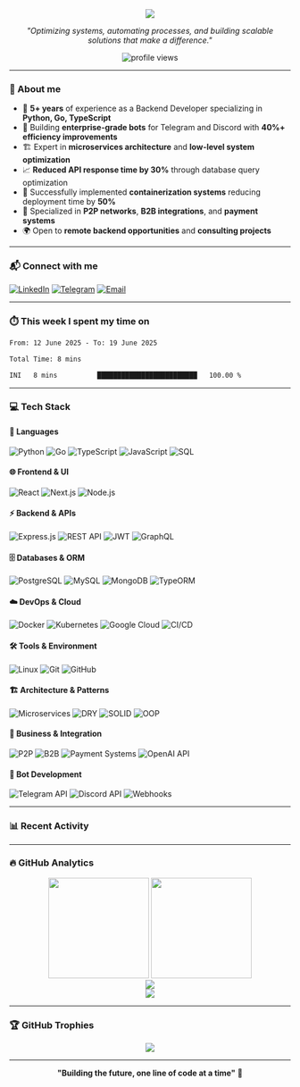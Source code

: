 <div align="center">
  
<img src="https://readme-typing-svg.herokuapp.com/?font=Righteous&size=35&center=true&vCenter=true&width=500&height=70&duration=4000&lines=Hi+There!+👋;+I'm+Ivan!;Backend+Developer+🚀;Python+•+Go+•+TypeScript;Building+Amazing+Bots+🤖"/>

</div>

<div align="center">
  
*"Optimizing systems, automating processes, and building scalable solutions that make a difference."*

</div>

<p align="center">
  <img src="https://komarev.com/ghpvc/?username=DebugSensei&label=Profile%20views&color=blueviolet&style=flat" alt="profile views" />
</p>

---

### 🧠 About me

- 💼 **5+ years** of experience as a Backend Developer specializing in **Python, Go, TypeScript**
- 🤖 Building **enterprise-grade bots** for Telegram and Discord with **40%+ efficiency improvements**
- 🏗️ Expert in **microservices architecture** and **low-level system optimization**
- 📈 **Reduced API response time by 30%** through database query optimization
- 🚀 Successfully implemented **containerization systems** reducing deployment time by **50%**
- 🔧 Specialized in **P2P networks**, **B2B integrations**, and **payment systems**
- 🌍 Open to **remote backend opportunities** and **consulting projects**

---

### 📬 Connect with me

[![LinkedIn](https://img.shields.io/badge/LinkedIn-0077B5?style=for-the-badge&logo=linkedin&logoColor=white)](https://www.linkedin.com/in/ivan-poda/)
[![Telegram](https://img.shields.io/badge/Telegram-2CA5E0?style=for-the-badge&logo=telegram&logoColor=white)](https://t.me/IvanP2005)
[![Email](https://img.shields.io/badge/Email-D14836?style=for-the-badge&logo=gmail&logoColor=white)](mailto:debugsenseirbx@gmail.com)

---

### ⏱️ This week I spent my time on

<!--START_SECTION:waka-->

```txt
From: 12 June 2025 - To: 19 June 2025

Total Time: 8 mins

INI   8 mins          █████████████████████████   100.00 %
```

<!--END_SECTION:waka-->

---

### 💻 Tech Stack

#### 🚀 Languages
![Python](https://img.shields.io/badge/Python-3670A0?style=for-the-badge&logo=python&logoColor=ffdd54)
![Go](https://img.shields.io/badge/Go-00ADD8?style=for-the-badge&logo=go&logoColor=white)
![TypeScript](https://img.shields.io/badge/TypeScript-007ACC?style=for-the-badge&logo=typescript&logoColor=white)
![JavaScript](https://img.shields.io/badge/JavaScript-F7DF1E?style=for-the-badge&logo=javascript&logoColor=black)
![SQL](https://img.shields.io/badge/SQL-336791?style=for-the-badge&logo=postgresql&logoColor=white)

#### 🌐 Frontend & UI
![React](https://img.shields.io/badge/React-20232A?style=for-the-badge&logo=react&logoColor=61DAFB)
![Next.js](https://img.shields.io/badge/Next.js-000000?style=for-the-badge&logo=nextdotjs&logoColor=white)
![Node.js](https://img.shields.io/badge/Node.js-43853D?style=for-the-badge&logo=node.js&logoColor=white)

#### ⚡ Backend & APIs
![Express.js](https://img.shields.io/badge/Express.js-404D59?style=for-the-badge&logo=express&logoColor=white)
![REST API](https://img.shields.io/badge/REST_API-FF6C37?style=for-the-badge&logo=postman&logoColor=white)
![JWT](https://img.shields.io/badge/JWT-black?style=for-the-badge&logo=JSON%20web%20tokens)
![GraphQL](https://img.shields.io/badge/GraphQL-E10098?style=for-the-badge&logo=graphql&logoColor=white)

#### 🗄️ Databases & ORM
![PostgreSQL](https://img.shields.io/badge/PostgreSQL-4169E1?style=for-the-badge&logo=postgresql&logoColor=white)
![MySQL](https://img.shields.io/badge/MySQL-4479A1?style=for-the-badge&logo=mysql&logoColor=white)
![MongoDB](https://img.shields.io/badge/MongoDB-4EA94B?style=for-the-badge&logo=mongodb&logoColor=white)
![TypeORM](https://img.shields.io/badge/TypeORM-FE0803?style=for-the-badge&logo=typeorm&logoColor=white)

#### ☁️ DevOps & Cloud
![Docker](https://img.shields.io/badge/Docker-2496ED?style=for-the-badge&logo=docker&logoColor=white)
![Kubernetes](https://img.shields.io/badge/Kubernetes-326CE5?style=for-the-badge&logo=kubernetes&logoColor=white)
![Google Cloud](https://img.shields.io/badge/Google_Cloud-4285F4?style=for-the-badge&logo=google-cloud&logoColor=white)
![CI/CD](https://img.shields.io/badge/CI%2FCD-0052CC?style=for-the-badge&logo=github-actions&logoColor=white)

#### 🛠️ Tools & Environment
![Linux](https://img.shields.io/badge/Linux-FCC624?style=for-the-badge&logo=linux&logoColor=black)
![Git](https://img.shields.io/badge/Git-F05032?style=for-the-badge&logo=git&logoColor=white)
![GitHub](https://img.shields.io/badge/GitHub-100000?style=for-the-badge&logo=github&logoColor=white)

#### 🏗️ Architecture & Patterns
![Microservices](https://img.shields.io/badge/Microservices-1572B6?style=for-the-badge&logo=kubernetes&logoColor=white)
![DRY](https://img.shields.io/badge/DRY-FF6B6B?style=for-the-badge&logo=codeclimate&logoColor=white)
![SOLID](https://img.shields.io/badge/SOLID-4ECDC4?style=for-the-badge&logo=solid&logoColor=white)
![OOP](https://img.shields.io/badge/OOP-45B7D1?style=for-the-badge&logo=object-oriented&logoColor=white)

#### 💼 Business & Integration
![P2P](https://img.shields.io/badge/P2P-FF9F43?style=for-the-badge&logo=blockchain&logoColor=white)
![B2B](https://img.shields.io/badge/B2B-26de81?style=for-the-badge&logo=business&logoColor=white)
![Payment Systems](https://img.shields.io/badge/Payment_Systems-00D4AA?style=for-the-badge&logo=stripe&logoColor=white)
![OpenAI API](https://img.shields.io/badge/OpenAI_API-412991?style=for-the-badge&logo=openai&logoColor=white)

#### 🤖 Bot Development
![Telegram API](https://img.shields.io/badge/Telegram_API-26A5E4?style=for-the-badge&logo=telegram&logoColor=white)
![Discord API](https://img.shields.io/badge/Discord_API-5865F2?style=for-the-badge&logo=discord&logoColor=white)
![Webhooks](https://img.shields.io/badge/Webhooks-FF6B6B?style=for-the-badge&logo=webhook&logoColor=white)

---

### 📊 Recent Activity

<!--START_SECTION:activity-->
<!--END_SECTION:activity-->

---

### 🔥 GitHub Analytics

<div align="center">
  
<img height="180em" src="https://github-readme-stats.vercel.app/api?username=DebugSensei&show_icons=true&theme=tokyonight&include_all_commits=true&count_private=true"/>
<img height="180em" src="https://github-readme-stats.vercel.app/api/top-langs/?username=DebugSensei&layout=compact&langs_count=8&theme=tokyonight"/>

</div>

<div align="center">
  
<img src="https://streak-stats.demolab.com?user=DebugSensei&theme=tokyonight&hide_border=false"/>

</div>

<div align="center">
  
<img src="https://github-readme-activity-graph.vercel.app/graph?username=DebugSensei&theme=tokyo-night"/>

</div>

---

### 🏆 GitHub Trophies

<div align="center">
  
<img src="https://github-profile-trophy.vercel.app/?username=DebugSensei&theme=tokyonight&no-frame=false&no-bg=false&margin-w=4"/>

</div>

---

<div align="center">
  
**"Building the future, one line of code at a time"** 💫

</div>

